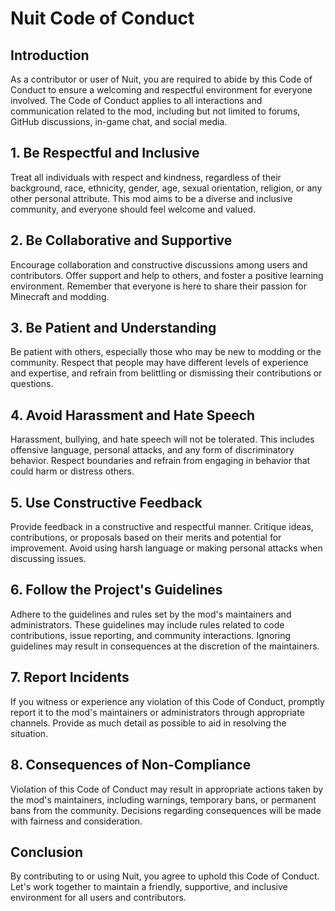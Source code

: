 # Nuit Code of Conduct

## Introduction

As a contributor or user of Nuit, you are required to abide by this Code of Conduct to ensure a welcoming and respectful
environment for everyone involved. The Code of Conduct applies to all interactions and communication related to the mod,
including but not limited to forums, GitHub discussions, in-game chat, and social media.

## 1. Be Respectful and Inclusive

Treat all individuals with respect and kindness, regardless of their background, race, ethnicity, gender, age, sexual
orientation, religion, or any other personal attribute. This mod aims to be a diverse and inclusive community, and
everyone should feel welcome and valued.

## 2. Be Collaborative and Supportive

Encourage collaboration and constructive discussions among users and contributors. Offer support and help to others, and
foster a positive learning environment. Remember that everyone is here to share their passion for Minecraft and modding.

## 3. Be Patient and Understanding

Be patient with others, especially those who may be new to modding or the community. Respect that people may have
different levels of experience and expertise, and refrain from belittling or dismissing their contributions or
questions.

## 4. Avoid Harassment and Hate Speech

Harassment, bullying, and hate speech will not be tolerated. This includes offensive language, personal attacks, and any
form of discriminatory behavior. Respect boundaries and refrain from engaging in behavior that could harm or distress
others.

## 5. Use Constructive Feedback

Provide feedback in a constructive and respectful manner. Critique ideas, contributions, or proposals based on their
merits and potential for improvement. Avoid using harsh language or making personal attacks when discussing issues.

## 6. Follow the Project's Guidelines

Adhere to the guidelines and rules set by the mod's maintainers and administrators. These guidelines may include rules
related to code contributions, issue reporting, and community interactions. Ignoring guidelines may result in
consequences at the discretion of the maintainers.

## 7. Report Incidents

If you witness or experience any violation of this Code of Conduct, promptly report it to the mod's maintainers or
administrators through appropriate channels. Provide as much detail as possible to aid in resolving the situation.

## 8. Consequences of Non-Compliance

Violation of this Code of Conduct may result in appropriate actions taken by the mod's maintainers, including warnings,
temporary bans, or permanent bans from the community. Decisions regarding consequences will be made with fairness and
consideration.

## Conclusion

By contributing to or using Nuit, you agree to uphold this Code of Conduct. Let's work together to maintain a friendly,
supportive, and inclusive environment for all users and contributors.